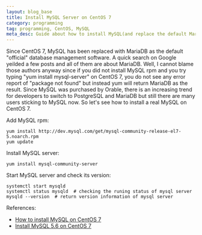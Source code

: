 ```yaml
---
layout: blog_base
title: Install MySQL Server on CentOS 7
category: programming
tag: programming, CentOS, MySQL
meta_desc: Guide about how to install MySQL(and replace the default MariaDB) server on CentOS 7.
---
```


Since CentOS 7, MySQL has been replaced with MariaDB as the default "official" database management software. A quick search on Google yeilded a few posts and all of them are about MariaDB. Well, I cannot blame those authors anyway since if you did not install MySQL rpm and you try typing "yum install mysql-server" on CentOS 7, you do not see any error report of "package not found" but instead yum will return MariaDB as the result. Since MySQL was purchased by Orable, there is an increasing trend for developers to switch to PostgreSQL and MariaDB but still there are many users sticking to MySQL now. So let's see how to install a real MySQL on CentOS 7.

Add MySQL rpm:

```
yum install http://dev.mysql.com/get/mysql-community-release-el7-5.noarch.rpm
yum update
```

Install MySQL server:

```
yum install mysql-community-server
```

Start MySQL server and check its version:

```
systemctl start mysqld
systemctl status mysqld  # checking the runing status of mysql server
mysqld --version  # return version information of mysql server
```

References:

* [How to install MySQL on CentOS 7](https://www.linode.com/docs/databases/mysql/how-to-install-mysql-on-centos-7)
* [Install MySQL 5.6 on CentOS 7](http://serverlab.org/view/8/How-to-install-latest-mysql-5.6-on-CentOS7)
